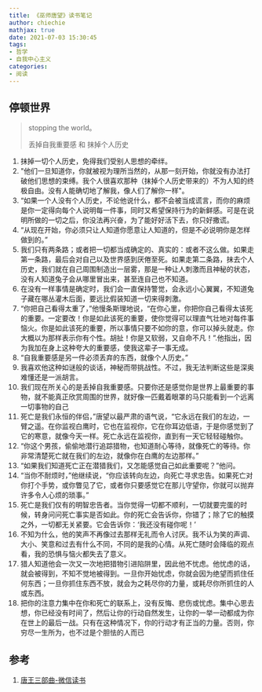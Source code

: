 ```yaml
---
title: 《巫师唐望》读书笔记
author: chiechie
mathjax: true
date: 2021-07-03 15:30:45
tags:
- 哲学
- 自我中心主义
categories:
- 阅读
---
```



## 停顿世界

> stopping the world。
>
> 丢掉自我重要感 和 抹掉个人历史

1. 抹掉一切个人历史，免得我们受别人思想的牵绊。
2. "他们一旦知道你，你就被视为理所当然的，从那一刻开始，你就没有办法打破他们思想的束缚。我个人很喜欢那种（抹掉个人历史带来的）不为人知的终极自由。没有人能确切地了解我，像人们了解你一样"。
3. “如果一个人没有个人历史，不论他说什么，都不会被当成谎言，而你的麻烦是你一定得向每个人说明每一件事，同时又希望保持行为的新鲜感。可是在说明所做的一切之后，你没法再兴奋，为了能好好活下去，你只好撒谎。
5. “从现在开始，你必须只让人知道你愿意让人知道的，但是不必说明你是怎样做到的。”
6. 我们只有两条路；或者把一切都当成确定的、真实的：或者不这么做。如果走第一条路，最后会对自己以及世界感到厌倦至死。如果走第二条路，抹去个人历史，我们就在自己周围制造出一层雾，那是一种让人刺激而且神秘的状态，没有人知道兔子会从哪里冒出来，甚至连自己也不知道。
7. 在没有一样事情是确定时，我们会一直保持警觉，会永远小心翼翼，不知道兔子藏在哪丛灌木后面，要远比假装知道一切来得刺激。
8. “你把自己看得太重了，”他慢条斯理地说，“在你心里，你把你自己看得太该死的重要。一定要改！你是如此该死的重要，使你觉得可以理直气壮地对每件事恼火。你是如此该死的重要，所以事情只要不如你的意，你可以掉头就走。你大概以为那样表示你有个性。胡扯！你是又软弱，又自命不凡！”.他指出，因为我加在身上这种夸大的重要感，使我这辈子一事无成。
9. “自我重要感是另一件必须丢弃的东西，就像个人历史。”
10. 我喜欢他这种如谜般的谈话，神秘而带挑战性。不过，我无法判断这些是深奥难懂还是一派胡言。
11. 我们现在所关心的是丢掉自我重要感。只要你还是感觉你是世界上最重要的事物，就不能真正欣赏周围的世界，就好像一匹戴着眼罩的马只能看到一个远离一切事物的自己
12. 死亡是我们永恒的伴侣，”唐望以最严肃的语气说，“它永远在我们的左边，一臂之遥。在你监视白鹰时，它也在监视你，它在你耳边低语，于是你感觉到了它的寒意，就像今天一样。死亡永远在监视你，直到有一天它轻轻碰触你。
13. “你这个男孩，偷偷地潜行追踪猎物，也知道耐心等待，就像死亡的等待。你非常清楚死亡就在我们的左边，就像你在白鹰的左边那样。”
14. “如果我们知道死亡正在潜猎我们，又怎能感觉自己如此重要呢？”他问。
15. “当你不耐烦时，”他继续说，“你应该转向左边，向死亡寻求忠告。如果死亡对你打个手势，或你瞥见了它，或者你只要感觉它在那儿守望你，你就可以抛弃许多令人心烦的琐事。”
16. 死亡是我们仅有的明智忠告者。当你觉得一切都不顺利，一切就要完蛋的时候，转身问问死亡事实是否如此。你的死亡会告诉你，你错了；除了它的触摸之外，一切都无关紧要。它会告诉你：‘我还没有碰你呢！’
17. 不知为什么，他的笑声不再像过去那样无礼而令人讨厌。我不认为笑的声调、大小、笑意和过去有什么不同，不同的是我的心情。从死亡随时会降临的观点看，我的恐惧与恼火都失去了意义。
18. 猎人知道他会一次又一次地把猎物引进陷阱里，因此他不忧虑。他忧虑的话，就会被得到，不知不觉地被得到。一旦你开始忧虑，你就会因为绝望而抓住任何东西；一旦你抓住东西不放，就会为之耗尽你的力量，或耗尽你所抓住的人或东西。
19. 把你的注意力集中在你和死亡的联系上，没有反悔、悲伤或忧虑。集中心思去想，你已经没有时间了，然后让你的行动自然发生，让你的一举一动都成为你在世上的最后一战。只有在这种情况下，你的行动才有正当的力量。否则，你穷尽一生所为，也不过是个胆怯的人而已

## 参考

1. [唐王三部曲-微信读书](https://weread.qq.com/web/reader/7c332a60717d350b7c30d04)